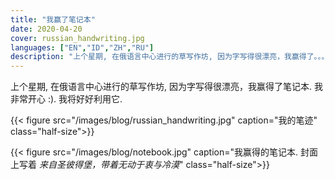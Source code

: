 ```yaml
---
title: "我赢了笔记本"
date: 2020-04-20
cover: russian_handwriting.jpg
languages: ["EN","ID","ZH","RU"]
description: "上个星期, 在俄语言中心进行的草写作坊, 因为字写得很漂亮，我赢得了。。。"
---
```


上个星期, 在俄语言中心进行的草写作坊, 因为字写得很漂亮，我赢得了笔记本. 我非常开心 :). 我将好好利用它. 

{{< figure src="/images/blog/russian_handwriting.jpg" caption="我的笔迹" class="half-size">}}

{{< figure src="/images/blog/notebook.jpg" caption="我赢得的笔记本. 封面上写着 *来自圣彼得堡，带着无动于衷与冷漠*" class="half-size">}}
